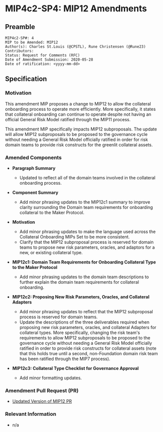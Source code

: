 # MIP4c2-SP4: MIP12 Amendments

## Preamble

```
MIP4c2-SP#: 4
MIP to be Amended: MIP12
Author(s): Charles St.Louis (@CPSTL), Rune Christensen (@Rune23) 
Contributors:
Status: Request for Comments (RFC)
Date of Amendment Submission: 2020-05-28
Date of ratification: <yyyy-mm-dd>
```

## Specification

### Motivation

This amendment MIP proposes a change to MIP12 to allow the collateral onboarding process to operate more efficiently. More specifically, it states that collateral onboarding can continue to operate despite not having an official General Risk Model ratified through the MIP11 process. 

This amendment MIP specifically impacts MIP12 subproposals. The update will allow MIP12 subproposals to be proposed to the governance cycle without needing a General Risk Model officially ratified in order for risk domain teams to provide risk constructs for the greenlit collateral assets.

### Amended Components

- **Paragraph Summary**
    - Updated to reflect all of the domain teams involved in the collateral onboarding process. 

- **Component Summary**
    - Add minor phrasing updates to the MIP12c1 summary to improve clarity surrounding the Domain team requirements for onboarding collateral to the Maker Protocol. 

- **Motivation**
    - Add minor phrasing updates to make the language used across the Collateral Onboarding MIPs Set to be more consistent.
    - Clarify that the MIP12 subproposal process is reserved for domain teams to propose new risk parameters, oracles, and adaptors for a new, or existing collateral type.

- **MIP12c1: Domain Team Requirements for Onboarding Collateral Type to the Maker Protocol**
    - Add minor phrasing updates to the domain team descriptions to further explain the domain team requirements for collateral onboarding. 

- **MIP12c2: Proposing New Risk Parameters, Oracles, and Collateral Adapters**
    - Add minor phrasing updates to reflect that the MIP12 subproposal process is reserved for domain teams.
    - Update the descriptions of the three deliverables required when proposing new risk parameters, oracles, and collateral Adapters for collateral types. More specifically, changing the risk team's requirements to allow MIP12 subproposals to be proposed to the governance cycle without needing a General Risk Model officially ratified in order to provide risk constructs for collateral assets (note that this holds true until a second, non-Foundation domain risk team has been ratified through the MIP7 process). 

- **MIP12c3: Collateral Type Checklist for Governance Approval**
    - Add minor formatting updates.  

### Amendment Pull Request (PR)

- [Updated Version of MIP12 PR](https://github.com/makerdao/mips/pull/42)

### Relevant Information

- n/a
